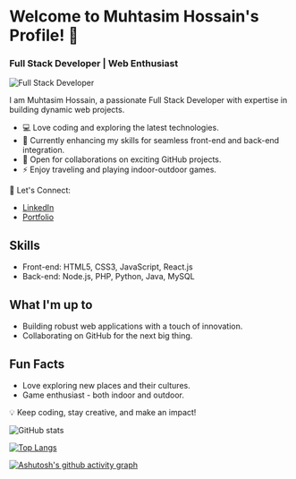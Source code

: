 
# Welcome to Muhtasim Hossain's Profile! 👋
### Full Stack Developer | Web Enthusiast

![Full Stack Developer](https://media.licdn.com/dms/image/D5616AQE98sQeV5hFlQ/profile-displaybackgroundimage-shrink_350_1400/0/1696331871313?e=1701907200&v=beta&t=WDS40B_HRrb-aYdpCCDuFGuJMwOb-71F8182dhUwGgI)


I am Muhtasim Hossain, a passionate Full Stack Developer with expertise in building dynamic web projects.

- 💻 Love coding and exploring the latest technologies.
- 🔭 Currently enhancing my skills for seamless front-end and back-end integration.
- 👯 Open for collaborations on exciting GitHub projects.
- ⚡ Enjoy traveling and playing indoor-outdoor games.

🚀 Let's Connect:
- [LinkedIn](https://www.linkedin.com/in/md-muhtasim-hossain-a7ab63227/)
- [Portfolio](https://muhtasiim.github.io/Muhtasim/)

## Skills
- Front-end: HTML5, CSS3, JavaScript, React.js
- Back-end: Node.js, PHP, Python, Java, MySQL

## What I'm up to
- Building robust web applications with a touch of innovation.
- Collaborating on GitHub for the next big thing.

## Fun Facts
- Love exploring new places and their cultures.
- Game enthusiast - both indoor and outdoor.

💡 Keep coding, stay creative, and make an impact!

![GitHub stats](https://github-readme-stats.vercel.app/api?username=muhtasiim&show_icons=true&theme=radical)

[![Top Langs](https://github-readme-stats.vercel.app/api/top-langs/?username=muhtasiim&layout=compact&theme=radical)](https://github.com/anuraghazra/github-readme-stats)

[![Ashutosh's github activity graph](https://github-readme-activity-graph.vercel.app/graph?username=muhtasiim&bg_color=ffcfe9&color=9e4c98&line=9e4c98&point=403d3d&area=true&hide_border=true)](https://github.com/ashutosh00710/github-readme-activity-graph)
